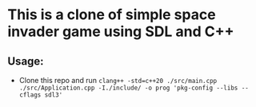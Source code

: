 # This is a clone of simple space invader game using SDL and C++

## Usage:
- Clone this repo and run `clang++ -std=c++20 ./src/main.cpp ./src/Application.cpp -I./include/ -o prog 'pkg-config --libs --cflags sdl3'`
